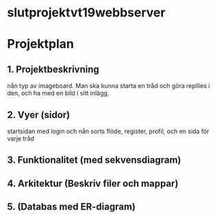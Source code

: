 # slutprojektvt19webbserver

# Projektplan

## 1. Projektbeskrivning
nån typ av imageboard. Man ska kunna starta en tråd och göra repllies i den, och ha med en bild i sitt inlägg.
## 2. Vyer (sidor)
startsidan med login och nån sorts flöde, register, profil, och en sida för varje tråd
## 3. Funktionalitet (med sekvensdiagram)

## 4. Arkitektur (Beskriv filer och mappar)
## 5. (Databas med ER-diagram)
